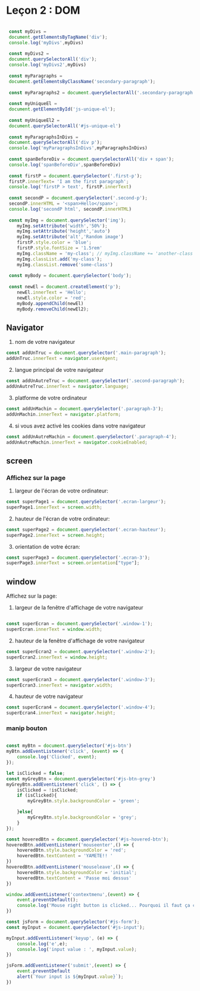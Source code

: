 # Leçon 2 : DOM

```javascript

 const myDivs = 
 document.getElementsByTagName('div');
 console.log('myDivs',myDivs)
 
 const myDivs2 = 
 document.querySelectorAll('div');
 console.log('myDivs2',myDivs)
 
 const myParagraphs =
 document.getElementsByClassName('secondary-paragraph');
 
 const myParagraphs2 = document.querySelectorAll('.secondary-paragraph')
 
 const myUniqueEl = 
 document.getElementById('js-unique-el');
 
 const myUniqueEl2 =
 document.querySelectorAll('#js-unique-el')
 
 const myParagraphsInDivs =
 document.querySelectorAll('div p');
 console.log('myParagraphsInDivs',myParagraphsInDivs)
 
 const spanBeforeDiv = document.querySelectorAll('div + span');
 console.log('spanBeforeDiv',spanBeforeDiv)
 
 const firstP = document.querySelector('.first-p');
 firstP.innerText= 'I am the first paragraph';
 console.log('firstP > text', firstP.innerText)
 
 const secondP = document.querySelector('.second-p');
 secondP.innerHTML = '<span>Hello</span>';
 console.log('secondP html', secondP.innerHTML)
 
 const myImg = document.querySelector('img');
    myImg.setAttribute('width','50%');
    myImg.setAttribute('height','auto')
    myImg.setAttribute('alt','Random image')
    firstP.style.color = 'blue';
    firstP.style.fontSize = '1.5rem'
    myImg.className = 'my-class'; // myImg.className += 'another-class'
    myImg.classList.add('my-class');
    myImg.classList.remove('some-class')
 
 const myBody = document.querySelector('body');
 
 const newEl = document.createElement('p');
    newEl.innerText = 'Hello';
    newEl.style.color = 'red';
    myBody.appendChild(newEl)
    myBody.removeChild(newEl2);
```
## Navigator
 1. nom de votre navigateur

```javascript
const addUnTruc = document.querySelector('.main-paragraph');
addUnTruc.innerText = navigator.userAgent;
```
 2. langue principal de votre navigateur

```javascript
const addUnAutreTruc = document.querySelector('.second-paragraph');
addUnAutreTruc.innerText = navigator.language;
```

 3. platforme de votre ordinateur
```javascript
const addUnMachin = document.querySelector('.paragraph-3');
addUnMachin.innerText = navigator.platform;
```
 4. si vous avez activé les cookies dans votre navigateur
```javascript
const addUnAutreMachin = document.querySelector('.paragraph-4');
addUnAutreMachin.innerText = navigator.cookieEnabled;
```

## screen

 ### Affichez sur la page
 1. largeur de l'écran de votre ordinateur:
```javascript
const superPage1 = document.querySelector('.ecran-largeur');
superPage1.innerText = screen.width;
```

 2. hauteur de l'écran de votre ordinateur:
```javascript
const superPage2 = document.querySelector('.ecran-hauteur');
superPage2.innerText = screen.height;
```

 3. orientation de votre écran:

```javascript
const superPage3 = document.querySelector('.ecran-3');
superPage3.innerText = screen.orientation["type"];
```

## window
 Affichez sur la page:
 1. largeur de la fenêtre d'affichage de votre navigateur

```javascript

const superEcran = document.querySelector('.window-1');
superEcran.innerText = window.width;
```

 2. hauteur de la fenêtre d'affichage de votre navigateur

```javascript
const superEcran2 = document.querySelector('.window-2');
superEcran2.innerText = window.height;
```

 3. largeur de votre navigateur

```javascript
const superEcran3 = document.querySelector('.window-3');
superEcran3.innerText = navigator.width;
```

 4. hauteur de votre navigateur
```javascript
const superEcran4 = document.querySelector('.window-4');
superEcran4.innerText = navigator.height;
```


### manip bouton


```javascript

const myBtn = document.querySelector('#js-btn')
myBtn.addEventListener('click', (event) => {
    console.log('Clicked', event);
});

let isClicked = false;
const myGreyBtn = document.querySelector('#js-btn-grey')
myGreyBtn.addEventListener('click', () => {
    isClicked = !isClicked;
    if (isClicked){
        myGreyBtn.style.backgroundColor = 'green';

    }else{
        myGreyBtn.style.backgroundColor = 'grey';
    }
});

const hoveredBtn = document.querySelector('#js-hovered-btn');
hoveredBtn.addEventListener('mouseenter',() => {
    hoveredBtn.style.backgroundColor = 'red';
    hoveredBtn.textContent = 'YAMETE!! '
})
hoveredBtn.addEventListener('mouseleave',() => {
    hoveredBtn.style.backgroundColor = 'initial';
    hoveredBtn.textContent = 'Passe moi dessus'
})

window.addEventListener('contextmenu',(event) => {
    event.preventDefault();
    console.log('Mouse right button is clicked... Pourquoi il faut ça ce fdp');
})

const jsForm = document.querySelector('#js-form');
const myInput = document.querySelector('#js-input');

myInput.addEventListener('keyup', (e) => {
    console.log('e',e);
    console.log('input value : ', myInput.value);
})

jsForm.addEventListener('submit',(event) => {
    event.preventDefault
    alert(`Your input is ${myInput.value}`);
})

```